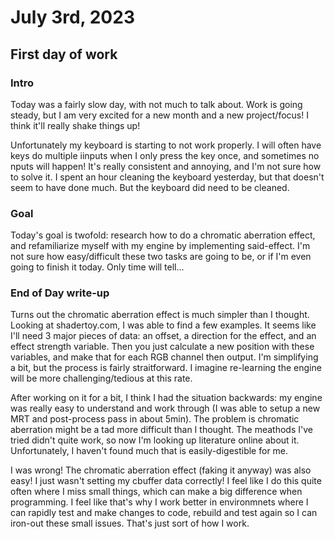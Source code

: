 # July 3rd, 2023

## First day of work

### Intro

Today was a fairly slow day, with not much to talk about. Work is going steady, but I am very excited for a new month and a new project/focus! I think it'll really shake things up!

Unfortunately my keyboard is starting to not work properly. I will often have keys do multiple iinputs when I only press the key once, and sometimes no nputs will happen! It's really consistent and annoying, and I'm not sure how to solve it. I spent an hour cleaning the keyboard yesterday, but that doesn't seem to have done much. But the keyboard did need to be cleaned.

### Goal

Today's goal is twofold: research how to do a chromatic aberration effect, and refamiliarize myself with my engine by implementing said-effect. I'm not sure how easy/difficult these two tasks are going to be, or if I'm even going to finish it today. Only time will tell...

### End of Day write-up

Turns out the chromatic aberration effect is much simpler than I thought. Looking at shadertoy.com, I was able to find a few examples. It seems like I'll need 3 major pieces of data: an offset, a direction for the effect, and an effect strength variable. Then you just calculate a new position with these variables, and make that for each RGB channel then output. I'm simplifying a bit, but the process is fairly straitforward. I imagine re-learning the engine will be more challenging/tedious at this rate.

After working on it for a bit, I think I had the situation backwards: my engine was really easy to understand and work through (I was able to setup a new MRT and post-process pass in about 5min). The problem is chromatic aberration might be a tad more difficult than I thought. The meathods I've tried didn't quite work, so now I'm looking up literature online about it. Unfortunately, I haven't found much that is easily-digestible for me.

I was wrong! The chromatic aberration effect (faking it anyway) was also easy! I just wasn't setting my cbuffer data correctly! I feel like I do this quite often where I miss small things, which can make a big difference when programming. I feel like that's why I work better in environmnets where I can rapidly test and make changes to code, rebuild and test again so I can iron-out these small issues. That's just sort of how I work.